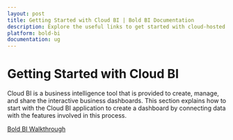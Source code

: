 ```yaml
---
layout: post
title: Getting Started with Cloud BI | Bold BI Documentation
description: Explore the useful links to get started with cloud-hosted Bold BI. Create powerful dashboards that suit your business needs.
platform: bold-bi
documentation: ug
---
```


# Getting Started with Cloud BI

Cloud BI is a business intelligence tool that is provided to create, manage, and share the interactive business dashboards. This section explains how to start with the Cloud BI application to create a dashboard by connecting data with the features involved in this process. 

[Bold BI Walkthrough](/cloud-bi/getting-started/bold-bi-walk-through/)
